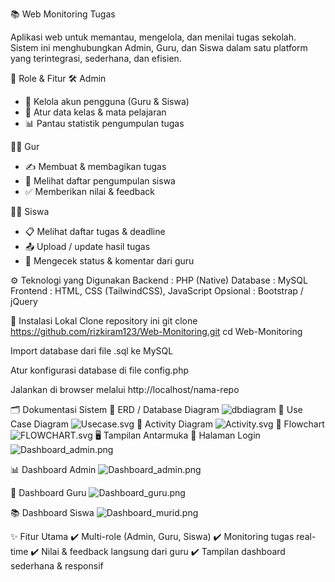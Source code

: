📚 Web Monitoring Tugas

Aplikasi web untuk memantau, mengelola, dan menilai tugas sekolah. Sistem ini menghubungkan Admin, Guru, dan Siswa dalam satu platform yang terintegrasi, sederhana, dan efisien.

👥 Role & Fitur
🛠️ Admin
- 🔑 Kelola akun pengguna (Guru & Siswa)
- 🏫 Atur data kelas & mata pelajaran
- 📊 Pantau statistik pengumpulan tugas

👨‍🏫 Gur

- ✍️ Membuat & membagikan tugas
- 📂 Melihat daftar pengumpulan siswa
- ✅ Memberikan nilai & feedback

👨‍🎓 Siswa
- 📋 Melihat daftar tugas & deadline
- 📤 Upload / update hasil tugas
- 📨 Mengecek status & komentar dari guru

⚙️ Teknologi yang Digunakan
Backend : PHP (Native)
Database : MySQL
Frontend : HTML, CSS (TailwindCSS), JavaScript
Opsional : Bootstrap / jQuery

🚀 Instalasi Lokal
Clone repository ini
git clone https://github.com/rizkiram123/Web-Monitoring.git
cd Web-Monitoring


Import database dari file .sql ke MySQL

Atur konfigurasi database di file config.php

Jalankan di browser melalui http://localhost/nama-repo

🗂️ Dokumentasi Sistem
📌 ERD / Database Diagram
![dbdiagram](dbdiagram.svg)
📌 Use Case Diagram
![Usecase.svg](Usecase.svg)
📌 Activity Diagram
![Activity.svg](Activity.svg)
📌 Flowchart
![FLOWCHART.svg](FLOWCHART.svg)
🖥️ Tampilan Antarmuka
🔐 Halaman Login
![Dashboard_admin.png](Dashboard_admin.png)

📊 Dashboard Admin
![Dashboard_admin.png](Dashboard_admin.png)

📌 Dashboard Guru
![Dashboard_guru.png](Dashboard_guru.png)

📚 Dashboard Siswa
![Dashboard_murid.png](Dashboard_murid.png)

✨ Fitur Utama
✔️ Multi-role (Admin, Guru, Siswa)
✔️ Monitoring tugas real-time
✔️ Nilai & feedback langsung dari guru
✔️ Tampilan dashboard sederhana & responsif
